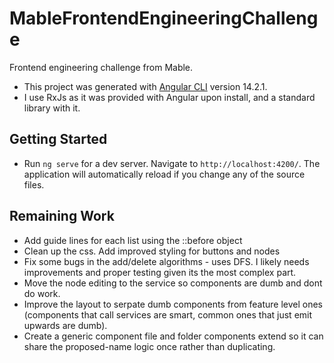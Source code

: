 # MableFrontendEngineeringChallenge

Frontend engineering challenge from Mable.

- This project was generated with [Angular CLI](https://github.com/angular/angular-cli) version 14.2.1.
- I use RxJs as it was provided with Angular upon install, and a standard library with it.

## Getting Started

- Run `ng serve` for a dev server. Navigate to `http://localhost:4200/`. The application will automatically reload if you change any of the source files.

## Remaining Work

- Add guide lines for each list using the ::before object
- Clean up the css. Add improved styling for buttons and nodes
- Fix some bugs in the add/delete algorithms - uses DFS. I likely needs improvements and proper testing given its the most complex part.
- Move the node editing to the service so components are dumb and dont do work.
- Improve the layout to serpate dumb components from feature level ones (components that call services are smart, common ones that just emit upwards are dumb).
- Create a generic component file and folder components extend so it can share the proposed-name logic once rather than duplicating.
